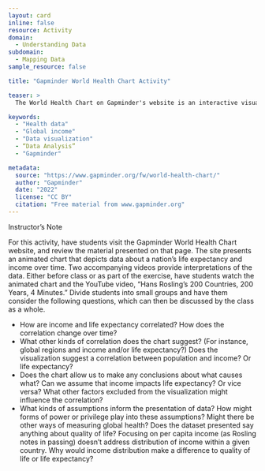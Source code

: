 ```yaml
---
layout: card
inline: false
resource: Activity
domain:
  - Understanding Data
subdomain:
  - Mapping Data
sample_resource: false

title: "Gapminder World Health Chart Activity"

teaser: >
  The World Health Chart on Gapminder's website is an interactive visualization tool that displays the relationship between income and life expectancy for countries worldwide. It presents this data as a graph where the x-axis represents income (GDP per capita) and the y-axis represents life expectancy. Each country is represented by a bubble, with the size of the bubble indicating population size.  The chart allows users to view data from 1800 to 2021, showing how countries have progressed over time in terms of health and wealth. Users can play an animation to see the changes occur dynamically or search for specific countries.  The page includes a video explanation by Hans Rosling, demonstrating the correlation between income and health across nations. It also offers downloadable resources such as printable PDFs, presentation files, and a fullscreen version of the chart.

keywords:
  - "Health data"
  - "Global income"
  - "Data visualization"
  - “Data Analysis”
  - "Gapminder"

metadata:
  source: "https://www.gapminder.org/fw/world-health-chart/"
  author: "Gapminder"
  date: "2022"
  license: "CC BY"
  citation: "Free material from www.gapminder.org"
---
```

Instructor’s Note

For this activity, have students visit the Gapminder World Health Chart website, and review the material presented on that page.  The site presents an animated chart that depicts data about a nation’s life expectancy and income over time.  Two accompanying videos provide interpretations of the data.  Either before class or as part of the exercise, have students watch the animated chart and the YouTube video, “Hans Rosling’s 200 Countries, 200 Years, 4 Minutes.”  Divide students into small groups and have them consider the following questions, which can then be discussed by the class as a whole.
  - How are income and life expectancy correlated?  How does the correlation change over time?
  - What other kinds of correlation does the chart suggest?  (For instance, global regions and income and/or life expectancy?)  Does the visualization suggest a correlation between population and income?  Or life expectancy?
  - Does the chart allow us to make any conclusions about what causes what?  Can we assume that income impacts life expectancy?  Or vice versa?  What other factors excluded from the visualization might influence the correlation?
  - What kinds of assumptions inform the presentation of data?  How might forms of power or privilege play into these assumptions?  Might there be other ways of measuring global health?  Does the dataset presented say anything about quality of life?  Focusing on per capita income (as Rosling notes in passing) doesn’t address distribution of income within a given country.  Why would income distribution make a difference to quality of life or life expectancy? 
